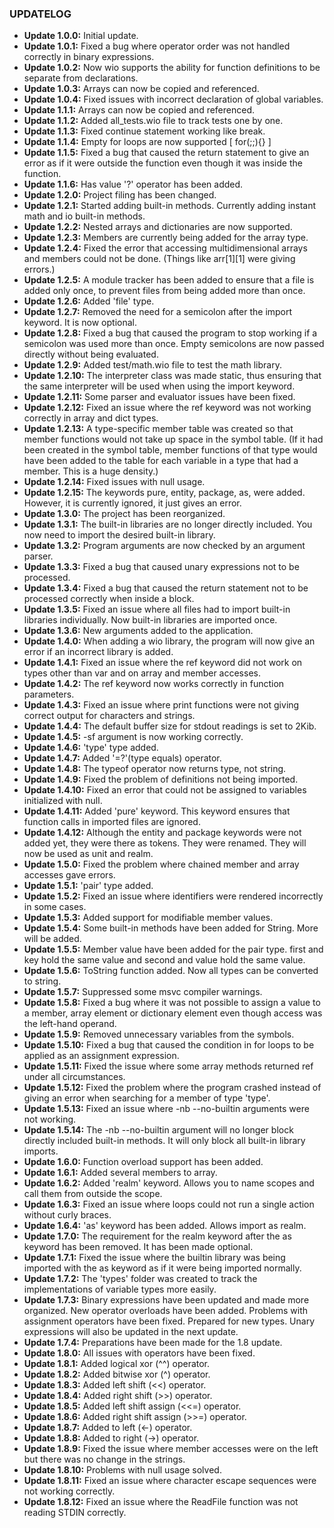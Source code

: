 ### UPDATELOG

- __Update 1.0.0:__ Initial update.
- __Update 1.0.1:__ Fixed a bug where operator order was not handled correctly in binary expressions.
- __Update 1.0.2:__ Now wio supports the ability for function definitions to be separate from declarations.
- __Update 1.0.3:__ Arrays can now be copied and referenced.
- __Update 1.0.4:__ Fixed issues with incorrect declaration of global variables.
- __Update 1.1.1:__ Arrays can now be copied and referenced.
- __Update 1.1.2:__ Added all_tests.wio file to track tests one by one.
- __Update 1.1.3:__ Fixed continue statement working like break.
- __Update 1.1.4:__ Empty for loops are now supported [ for(;;){} ]
- __Update 1.1.5:__ Fixed a bug that caused the return statement to give an error as if it were outside the function even though it was inside the function.
- __Update 1.1.6:__ Has value '?' operator has been added.
- __Update 1.2.0:__ Project filing has been changed.
- __Update 1.2.1:__ Started adding built-in methods. Currently adding instant math and io built-in methods.
- __Update 1.2.2:__ Nested arrays and dictionaries are now supported.
- __Update 1.2.3:__ Members are currently being added for the array type.
- __Update 1.2.4:__ Fixed the error that accessing multidimensional arrays and members could not be done. (Things like arr[1][1] were giving errors.)
- __Update 1.2.5:__ A module tracker has been added to ensure that a file is added only once, to prevent files from being added more than once.
- __Update 1.2.6:__ Added 'file' type.
- __Update 1.2.7:__ Removed the need for a semicolon after the import keyword. It is now optional.
- __Update 1.2.8:__ Fixed a bug that caused the program to stop working if a semicolon was used more than once. Empty semicolons are now passed directly without being evaluated.
- __Update 1.2.9:__ Added test/math.wio file to test the math library.
- __Update 1.2.10:__ The interpreter class was made static, thus ensuring that the same interpreter will be used when using the import keyword.
- __Update 1.2.11:__ Some parser and evaluator issues have been fixed.
- __Update 1.2.12:__ Fixed an issue where the ref keyword was not working correctly in array and dict types.
- __Update 1.2.13:__ A type-specific member table was created so that member functions would not take up space in the symbol table. (If it had been created in the symbol table, member functions of that type would have been added to the table for each variable in a type that had a member. This is a huge density.)
- __Update 1.2.14:__ Fixed issues with null usage.
- __Update 1.2.15:__ The keywords pure, entity, package, as, were added. However, it is currently ignored, it just gives an error.
- __Update 1.3.0:__ The project has been reorganized.
- __Update 1.3.1:__ The built-in libraries are no longer directly included. You now need to import the desired built-in library.
- __Update 1.3.2:__ Program arguments are now checked by an argument parser.
- __Update 1.3.3:__ Fixed a bug that caused unary expressions not to be processed.
- __Update 1.3.4:__ Fixed a bug that caused the return statement not to be processed correctly when inside a block.
- __Update 1.3.5:__ Fixed an issue where all files had to import built-in libraries individually. Now built-in libraries are imported once.
- __Update 1.3.6:__ New arguments added to the application.
- __Update 1.4.0:__ When adding a wio library, the program will now give an error if an incorrect library is added.
- __Update 1.4.1:__ Fixed an issue where the ref keyword did not work on types other than var and on array and member accesses.
- __Update 1.4.2:__ The ref keyword now works correctly in function parameters.
- __Update 1.4.3:__ Fixed an issue where print functions were not giving correct output for characters and strings.
- __Update 1.4.4:__ The default buffer size for stdout readings is set to 2Kib.
- __Update 1.4.5:__ -sf argument is now working correctly.
- __Update 1.4.6:__ 'type' type added.
- __Update 1.4.7:__ Added '=?'(type equals) operator.
- __Update 1.4.8:__ The typeof operator now returns type, not string.
- __Update 1.4.9:__ Fixed the problem of definitions not being imported.
- __Update 1.4.10:__ Fixed an error that could not be assigned to variables initialized with null.
- __Update 1.4.11:__ Added 'pure' keyword. This keyword ensures that function calls in imported files are ignored.
- __Update 1.4.12:__ Although the entity and package keywords were not added yet, they were there as tokens. They were renamed. They will now be used as unit and realm.
- __Update 1.5.0:__ Fixed the problem where chained member and array accesses gave errors.
- __Update 1.5.1:__ 'pair' type added.
- __Update 1.5.2:__ Fixed an issue where identifiers were rendered incorrectly in some cases.
- __Update 1.5.3:__ Added support for modifiable member values.
- __Update 1.5.4:__ Some built-in methods have been added for String. More will be added.
- __Update 1.5.5:__ Member value have been added for the pair type. first and key hold the same value and second and value hold the same value.
- __Update 1.5.6:__ ToString function added. Now all types can be converted to string.
- __Update 1.5.7:__ Suppressed some msvc compiler warnings.
- __Update 1.5.8:__ Fixed a bug where it was not possible to assign a value to a member, array  element or dictionary element even though access was the left-hand operand.
- __Update 1.5.9:__ Removed unnecessary variables from the symbols.
- __Update 1.5.10:__ Fixed a bug that caused the condition in for loops to be applied as an assignment expression.
- __Update 1.5.11:__ Fixed the issue where some array methods returned ref under all circumstances.
- __Update 1.5.12:__ Fixed the problem where the program crashed instead of giving an error when searching for a member of type 'type'.
- __Update 1.5.13:__ Fixed an issue where -nb --no-builtin arguments were not working.
- __Update 1.5.14:__ The -nb --no-builtin argument will no longer block directly included built-in methods. It will only block all built-in library imports.
- __Update 1.6.0:__ Function overload support has been added.
- __Update 1.6.1:__ Added several members to array.
- __Update 1.6.2:__ Added 'realm' keyword. Allows you to name scopes and call them from outside the scope.
- __Update 1.6.3:__ Fixed an issue where loops could not run a single action without curly braces.
- __Update 1.6.4:__ 'as' keyword has been added. Allows import as realm.
- __Update 1.7.0:__ The requirement for the realm keyword after the as keyword has been removed. It has been made optional.
- __Update 1.7.1:__ Fixed the issue where the builtin library was being imported with the as keyword as if it were being imported normally.
- __Update 1.7.2:__ The 'types' folder was created to track the implementations of variable types more easily.
- __Update 1.7.3:__ Binary expressions have been updated and made more organized. New operator overloads have been added. Problems with assignment operators have been fixed. Prepared for new types. Unary expressions will also be updated in the next update.
- __Update 1.7.4:__ Preparations have been made for the 1.8 update.
- __Update 1.8.0:__ All issues with operators have been fixed.
- __Update 1.8.1:__ Added logical xor (^^) operator.
- __Update 1.8.2:__ Added bitwise xor (^) operator.
- __Update 1.8.3:__ Added left shift (<<) operator.
- __Update 1.8.4:__ Added right shift (>>) operator.
- __Update 1.8.5:__ Added left shift assign (<<=) operator.
- __Update 1.8.6:__ Added right shift assign (>>=) operator.
- __Update 1.8.7:__ Added to left (<-) operator.
- __Update 1.8.8:__ Added to right (->) operator.
- __Update 1.8.9:__ Fixed the issue where member accesses were on the left but there was no change in the strings.
- __Update 1.8.10:__ Problems with null usage solved.
- __Update 1.8.11:__ Fixed an issue where character escape sequences were not working correctly.
- __Update 1.8.12:__ Fixed an issue where the ReadFile function was not reading STDIN correctly.